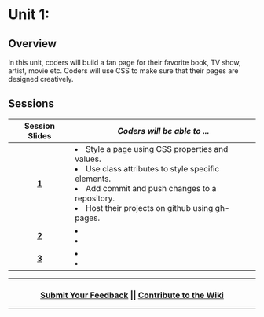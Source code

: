 # Unit 1:

## Overview
In this unit, coders will build a fan page for their favorite book, TV show, artist, movie etc. Coders will use CSS to make sure that their pages are designed creatively.

## Sessions 
|Session Slides|*Coders will be able to ...*|
|:-------:|-------|
|[**1**](https://docs.google.com/presentation/d/1YmGqsnj57LDqadNWVj-zUC7thYDIjLBn_OZWC9tgXUM/edit#slide=id.g1e220fa94a_0_30)| <li>Style a page using CSS properties and values.</li> <li>Use class attributes to style specific elements.</li> <li>Add commit and push changes to a repository.</li> <li>Host their projects on github using gh-pages. </li>|
|[**2**]()| <li> </li> <li> </li> |
|[**3**]()| <li> </li> <li> </li> |

----
<h3 align="center"><a href="https://docs.google.com/forms/d/e/1FAIpQLSdmoYjRk6tqJHI5Y1ELjOZ7tiYj58dmoIBEeUaXK5ciIdljIg/viewform">Submit Your Feedback</a> || <a href="">Contribute to the Wiki</a> </h3>

----
